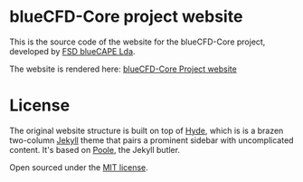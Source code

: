 # blueCFD-Core project website
This is the source code of the website for the blueCFD-Core project, developed
by [FSD blueCAPE Lda](https://www.bluecape.com.pt).

The website is rendered here:
    [blueCFD-Core Project website](https://bluecfd.github.io/Core/)

# License

The original website structure is built on top of
[Hyde](https://github.com/poole/hyde), which is is a brazen two-column
[Jekyll](https://jekyllrb.com) theme that pairs a prominent sidebar with
uncomplicated content. It's based on [Poole](https://getpoole.com), the Jekyll
butler.

Open sourced under the [MIT license](LICENSE.md).
